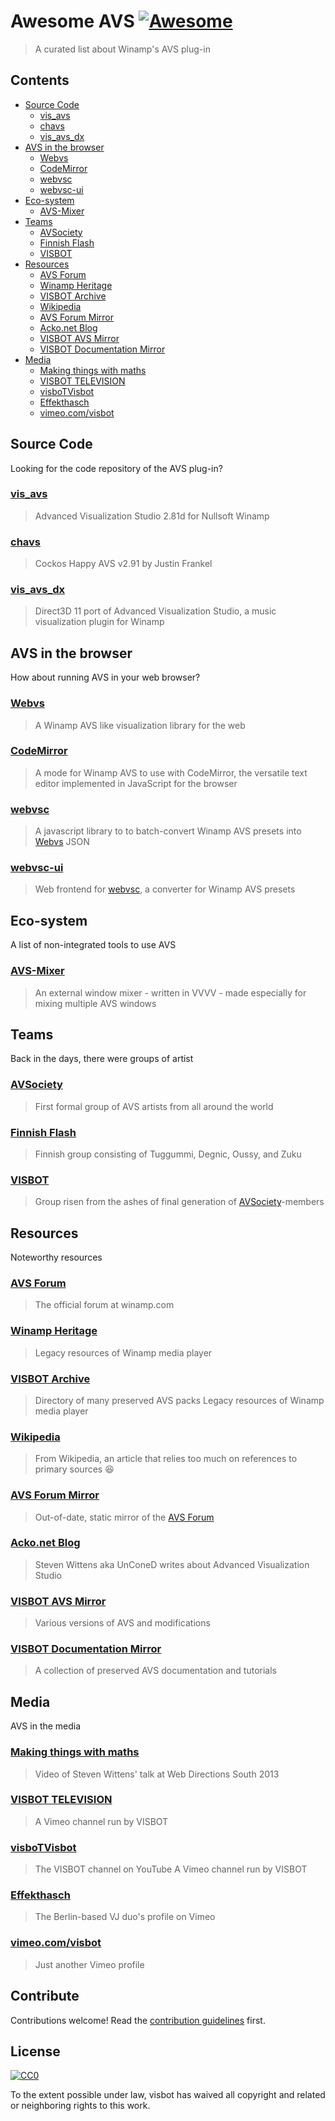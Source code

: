 # Awesome AVS [![Awesome](https://awesome.re/badge.svg)](https://awesome.re)

> A curated list about Winamp&#39;s AVS plug-in


## Contents

- [Source Code](#source-code)
    - [vis_avs](#vis_avs)
    - [chavs](#chavs)
    - [vis_avs_dx](#vis_avs_dx)
- [AVS in the browser](#avs-in-the-browser)
    - [Webvs](#webvs)
    - [CodeMirror](#codemirror)
    - [webvsc](#webvsc)
    - [webvsc-ui](#webvsc-ui)
- [Eco-system](#eco-system)
    - [AVS-Mixer](#avs-mixer)
- [Teams](#teams)
    - [AVSociety](#avsociety)
    - [Finnish Flash](#finnish-flash)
    - [VISBOT](#visbot)
- [Resources](#resources)
    - [AVS Forum](#avs-forum)
    - [Winamp Heritage](#winamp-heritage)
    - [VISBOT Archive](#visbot-archive)
    - [Wikipedia](#wikipedia)
    - [AVS Forum Mirror](#avs-forum-mirror)
    - [Acko.net Blog](#ackonet-blog)
    - [VISBOT AVS Mirror](#visbot-avs-mirror)
    - [VISBOT Documentation Mirror](#visbot-documentation-mirror)
- [Media](#media)
    - [Making things with maths](#making–things-with-maths)
    - [VISBOT TELEVISION](#visbot-television)
    - [visboTVisbot](#visbotvisbot)
    - [Effekthasch](#effekthasch)
    - [vimeo.com/visbot](#vimeocomvisbot)


## Source Code

Looking for the code repository of the AVS plug-in?

### [vis_avs](https://github.com/visbot/vis_avs)
> Advanced Visualization Studio 2.81d for Nullsoft Winamp

### [chavs](https://github.com/visbot/chavs)
> Cockos Happy AVS v2.91 by Justin Frankel

### [vis_avs_dx](https://github.com/Const-me/vis_avs_dx)
> Direct3D 11 port of Advanced Visualization Studio, a music visualization plugin for Winamp


## AVS in the browser

How about running AVS in your web browser?

### [Webvs](http://azeemarshad.in/webvs)
> A Winamp AVS like visualization library for the web

### [CodeMirror](https://www.npmjs.com/package/@visbot/codemirror-avs)
> A mode for Winamp AVS to use with CodeMirror, the versatile text editor implemented in JavaScript for the browser

### [webvsc](https://www.npmjs.com/package/@visbot/webvsc)
> A javascript library to to batch-convert Winamp AVS presets into [Webvs](#webvs) JSON

### [webvsc-ui](https://idleberg.github.io/webvsc-ui/)
> Web frontend for [webvsc](#webvsc), a converter for Winamp AVS presets


## Eco-system

A list of non-integrated tools to use AVS

### [AVS-Mixer](https://github.com/grandchild/AVS-Mixer)
> An external window mixer - written in VVVV - made especially for mixing multiple AVS windows


## Teams

Back in the days, there were groups of artist

### [AVSociety](https://www.deviantart.com/avsociety)
> First formal group of AVS artists from all around the world

### [Finnish Flash](https://www.deviantart.com/finnishflash)
> Finnish group consisting of Tuggummi, Degnic, Oussy, and Zuku

### [VISBOT](http://visbot.net/)
> Group risen from the ashes of final generation of [AVSociety](#avsociety)-members


## Resources

Noteworthy resources

### [AVS Forum](http://forums.winamp.com/forumdisplay.php?f=85)
> The official forum at winamp.com

### [Winamp Heritage](https://winampheritage.com/visualizations/AVS-Presets-11)
> Legacy resources of Winamp media player

### [VISBOT Archive](http://archive.visbot.net/)
> Directory of many preserved AVS packs
> Legacy resources of Winamp media player

### [Wikipedia](https://www.wikiwand.com/en/Advanced_Visualization_Studio)
> From Wikipedia, an article that relies too much on references to primary sources &#x1F606;

### [AVS Forum Mirror](http://visbot.github.io/AVS-Forums/)
> Out-of-date, static mirror of the [AVS Forum](#avs-forum)

### [Acko.net Blog](http://acko.net/blog/avs/)
> Steven Wittens aka UnConeD writes about Advanced Visualization Studio

### [VISBOT AVS Mirror](http://avs.visbot.net/)
> Various versions of AVS and modifications

### [VISBOT Documentation Mirror](http://docs.visbot.net/)
> A collection of preserved AVS documentation and tutorials


## Media

AVS in the media

### [Making things with maths](https://www.youtube.com/watch?v=Zkx1aKv2z8o)
> Video of Steven Wittens' talk at Web Directions South 2013

### [VISBOT TELEVISION](https://vimeo.com/channels/vbtv)
> A Vimeo channel run by VISBOT

### [visboTVisbot](https://www.youtube.com/channel/UC_BDAztuvgB1jwhExqA8VlA)
> The VISBOT channel on YouTube
> A Vimeo channel run by VISBOT

### [Effekthasch](https://vimeo.com/effekthasch)
> The Berlin-based VJ duo's profile on Vimeo

### [vimeo.com/visbot](https://vimeo.com/visbot)
> Just another Vimeo profile


## Contribute

Contributions welcome! Read the [contribution guidelines](contributing.md) first.


## License

[![CC0](https://mirrors.creativecommons.org/presskit/buttons/88x31/svg/cc-zero.svg)](https://creativecommons.org/publicdomain/zero/1.0)

To the extent possible under law, visbot has waived all copyright and
related or neighboring rights to this work.
